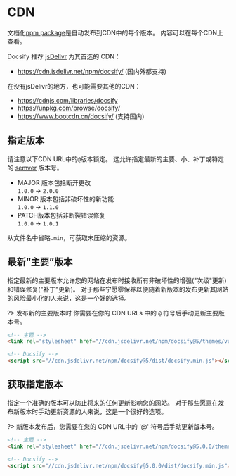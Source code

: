 # CDN

文档化[npm package](https://www.npmjs.com/package/docsify)是自动发布到CDN中的每个版本。 内容可以在每个CDN上查看。

Docsify 推荐 [jsDelivr](/cdn.jsdelivr.net) 为其首选的 CDN：

- https://cdn.jsdelivr.net/npm/docsify/ (国内外都支持)

在没有jsDelivr的地方，也可能需要其他的CDN：

- https://cdnjs.com/libraries/docsify
- https://unpkg.com/browse/docsify/
- https://www.bootcdn.cn/docsify/ (支持国内)

## 指定版本

请注意以下CDN URL中的`@`版本锁定。 这允许指定最新的主要、小、补丁或特定的 [semver](https://semver.org) 版本号。

- MAJOR 版本包括断开更改<br>
  `1.0.0` → `2.0.0`
- MINOR 版本包括非破坏性的新功能<br>
  `1.0.0` → `1.1.0`
- PATCH版本包括非断裂错误修复<br>
  `1.0.0` → `1.0.1`

从文件名中省略`.min`，可获取未压缩的资源。

## 最新“主要”版本

指定最新的主要版本允许您的网站在发布时接收所有非破坏性的增强("次级"更新)和错误修复("补丁"更新)。 对于那些宁愿零保养以便随着新版本的发布更新其网站的风险最小化的人来说，这是一个好的选择。

?> 发布新的主要版本时 你需要在你的 CDN URLs 中的 `@` 符号后手动更新主要版本号。

<!-- prettier-ignore -->

```html
<!-- 主题 -->
<link rel="stylesheet" href="//cdn.jsdelivr.net/npm/docsify@5/themes/vue.min.css" />

<!-- Docsify -->
<script src="//cdn.jsdelivr.net/npm/docsify@5/dist/docsify.min.js"></script>
```

## 获取指定版本

指定一个准确的版本可以防止将来的任何更新影响您的网站。 对于那些愿意在发布新版本时手动更新资源的人来说，这是一个很好的选项。

?> 新版本发布后，您需要在您的 CDN URL中的 '@' 符号后手动更新版本号。

<!-- prettier-ignore -->

```html
<!-- 主题 -->
<link rel="stylesheet" href="//cdn.jsdelivr.net/npm/docsify@5.0.0/themes/vue.min.css" />

<!-- Docsify -->
<script src="//cdn.jsdelivr.net/npm/docsify@5.0.0/dist/docsify.min.js"></script>
```
